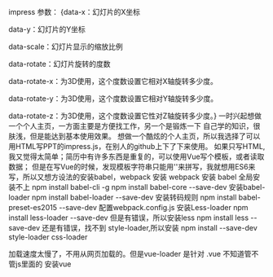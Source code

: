 impress 参数：
{data-x：幻灯片的X坐标

data-y：幻灯片的Y坐标

data-scale：幻灯片显示的缩放比例

data-rotate：幻灯片旋转的度数

data-rotate-x：为3D使用，这个度数设置它相对X轴旋转多少度。

data-rotate-y：为3D使用，这个度数设置它相对Y轴旋转多少度。

data-rotate-z：为3D使用，这个度数设置它性对Z轴旋转多少度。}
一时兴起想做一个个人主页，一方面主要是方便找工作，另一个是锻炼一下 自己学的知识，很肤浅，但是能达到基本使用效果。
想做一个酷炫的个人主页，所以我选择了可以用HTML写PPT的impress.js，在别人的github上下了下来使用。
如果只写HTML,我又觉得太简单；简历中有许多东西是重复的，可以使用Vue写个模板，或者读取数据；
但是在写Vue的时候，发现模板字符串只能用''来拼写，我就想用ES6来写，所以又想方设法的安装babel，webpack
安装 webpack 
安装 babel 全局安装不上
npm install babel-cli -g
npm install babel-core --save-dev
安装babel-loader
npm install babel-loader --save-dev
安装转码规则
npm install babel-preset-es2015 --save-dev
    配置webpack.config.js
安装Less-loader
npm install less-loader --save-dev
但是有错误，所以安装less npm install less --save-dev
还是有错误，找不到 style-loader,所以安装 npm install --save-dev style-loader css-loader

加载速度太慢了，不用从网页加载的。但是vue-loader 是针对 .vue 不知道管不管js里面的
安装vue

